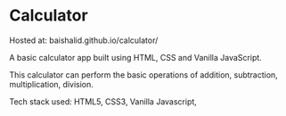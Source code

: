 # Calculator

Hosted at: baishalid.github.io/calculator/

A basic calculator app built using HTML, CSS and Vanilla JavaScript.

This calculator can perform the basic operations of addition, subtraction, multiplication, division.

Tech stack used: HTML5, CSS3, Vanilla Javascript,
